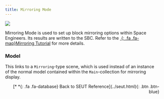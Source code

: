 ```yaml
---
title: Mirroring Mode
---
```

![](/modding-reference/assets/images/reference/seut/mirror-mode_1.png)

Mirroring Mode is used to set up block mirroring options within Space Engineers. Its results are written to the SBC. Refer to the [*&nbsp;*{: .fa .fa-map}Mirroring Tutorial]() for more details.

### Model
This links to a `Mirroring`-type scene, which is used instead of an instance of the normal model contained within the `Main`-collection for mirroring display.

<p style="text-align:right">[*&nbsp;*{: .fa .fa-database} Back to SEUT Reference](../seut.html){: .btn .btn-blue}</p>
